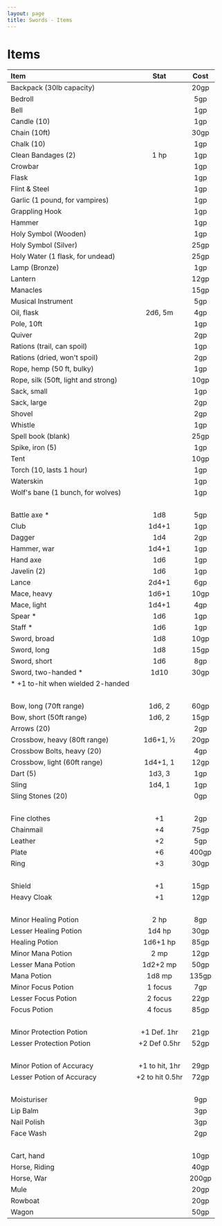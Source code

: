 ```yaml
---
layout: page
title: Swords - Items
---
```


# Items

|  Item                               |       Stat      |  Cost  |
|:------------------------------------|:---------------:|:------:|
| Backpack (30lb capacity)            |      &nbsp;     |  20gp  |
| Bedroll                             |      &nbsp;     |  5gp   |
| Bell                                |      &nbsp;     |  1gp   |
| Candle (10)                         |      &nbsp;     |  1gp   |
| Chain (10ft)                        |      &nbsp;     |  30gp  |
| Chalk (10)                          |      &nbsp;     |  1gp   |
| Clean Bandages (2)                  |       1 hp      |  1gp   |
| Crowbar                             |      &nbsp;     |  1gp   |
| Flask                               |      &nbsp;     |  1gp   |
| Flint &amp; Steel                   |      &nbsp;     |  1gp   |
| Garlic (1 pound, for vampires)      |      &nbsp;     |  1gp   |
| Grappling Hook                      |      &nbsp;     |  1gp   |
| Hammer                              |      &nbsp;     |  1gp   |
| Holy Symbol (Wooden)                |      &nbsp;     |  1gp   |
| Holy Symbol (Silver)                |      &nbsp;     |  25gp  |
| Holy Water (1 flask, for undead)    |      &nbsp;     |  25gp  |
| Lamp (Bronze)                       |      &nbsp;     |  1gp   |
| Lantern                             |      &nbsp;     |  12gp  |
| Manacles                            |      &nbsp;     |  15gp  |
| Musical Instrument                  |      &nbsp;     |  5gp   |
| Oil, flask                          |     2d6, 5m     |  4gp   |
| Pole, 10ft                          |      &nbsp;     |  1gp   |
| Quiver                              |      &nbsp;     |  2gp   |
| Rations (trail, can spoil)          |      &nbsp;     |  1gp   |
| Rations (dried, won't spoil)        |      &nbsp;     |  2gp   |
| Rope, hemp (50 ft, bulky)           |      &nbsp;     |  1gp   |
| Rope, silk (50ft, light and strong) |      &nbsp;     |  10gp  |
| Sack, small                         |      &nbsp;     |  1gp   |
| Sack, large                         |      &nbsp;     |  2gp   |
| Shovel                              |      &nbsp;     |  2gp   |
| Whistle                             |      &nbsp;     |  1gp   |
| Spell book (blank)                  |      &nbsp;     |  25gp  |
| Spike, iron (5)                     |      &nbsp;     |  1gp   |
| Tent                                |      &nbsp;     |  10gp  |
| Torch (10, lasts 1 hour)            |      &nbsp;     |  1gp   |
| Waterskin                           |      &nbsp;     |  1gp   |
| Wolf's bane (1 bunch, for wolves)   |      &nbsp;     |  1gp   |
| &nbsp;                              |      &nbsp;     | &nbsp; |
| Battle axe *                        |       1d8       |  5gp   |
| Club                                |      1d4+1      |  1gp   |
| Dagger                              |       1d4       |  2gp   |
| Hammer, war                         |      1d4+1      |  1gp   |
| Hand axe                            |       1d6       |  1gp   |
| Javelin (2)                         |       1d6       |  1gp   |
| Lance                               |      2d4+1      |  6gp   |
| Mace, heavy                         |      1d6+1      |  10gp  |
| Mace, light                         |      1d4+1      |  4gp   |
| Spear *                             |       1d6       |  1gp   |
| Staff *                             |       1d6       |  1gp   |
| Sword, broad                        |       1d8       |  10gp  |
| Sword, long                         |       1d8       |  15gp  |
| Sword, short                        |       1d6       |  8gp   |
| Sword, two-handed *                 |       1d10      |  30gp  |
| * +1 to-hit when wielded 2-handed   |      &nbsp;     | &nbsp; |
| &nbsp;                              |      &nbsp;     | &nbsp; |
| Bow, long (70ft range)              |      1d6, 2     |  60gp  |
| Bow, short (50ft range)             |      1d6, 2     |  15gp  |
| Arrows (20)                         |      &nbsp;     |  2gp   |
| Crossbow, heavy (80ft range)        |    1d6+1, ½    |  20gp  |
| Crossbow Bolts, heavy (20)          |      &nbsp;     |  4gp   |
| Crossbow, light (60ft range)        |     1d4+1, 1    |  12gp  |
| Dart (5)                            |      1d3, 3     |  1gp   |
| Sling                               |      1d4, 1     |  1gp   |
| Sling Stones (20)                   |      &nbsp;     |  0gp   |
| &nbsp;                              |      &nbsp;     | &nbsp; |
| Fine clothes                        |        +1       |  2gp   |
| Chainmail                           |        +4       |  75gp  |
| Leather                             |        +2       |  5gp   |
| Plate                               |        +6       | 400gp  |
| Ring                                |        +3       |  30gp  |
| &nbsp;                              |      &nbsp;     | &nbsp; |
| Shield                              |        +1       |  15gp  |
| Heavy Cloak                         |        +1       |  12gp  |
| &nbsp;                              |      &nbsp;     | &nbsp; |
| Minor Healing Potion                |       2 hp      |  8gp   |
| Lesser Healing Potion               |      1d4 hp     |  30gp  |
| Healing Potion                      |     1d6+1 hp    |  85gp  |
| Minor Mana Potion                   |       2 mp      |  12gp  |
| Lesser Mana Potion                  |     1d2+2 mp    |  50gp  |
| Mana Potion                         |      1d8 mp     | 135gp  |
| Minor Focus Potion                  |     1 focus     |  7gp   |
| Lesser Focus Potion                 |     2 focus     |  22gp  |
| Focus Potion                        |     4 focus     |  85gp  |
| &nbsp;                              |      &nbsp;     | &nbsp; |
| Minor Protection Potion             |   +1 Def. 1hr   |  21gp  |
| Lesser Protection Potion            |   +2 Def 0.5hr  |  52gp  |
| &nbsp;                              |      &nbsp;     | &nbsp; |
| Minor Potion of Accuracy            |  +1 to hit, 1hr |  29gp  |
| Lesser Potion of Accuracy           | +2 to hit 0.5hr |  72gp  |
| &nbsp;                              |      &nbsp;     | &nbsp; |
| Moisturiser                         |      &nbsp;     |  9gp   |
| Lip Balm                            |      &nbsp;     |  3gp   |
| Nail Polish                         |      &nbsp;     |  3gp   |
| Face Wash                           |      &nbsp;     |  2gp   |
| &nbsp;                              |      &nbsp;     | &nbsp; |
| Cart, hand                          |      &nbsp;     |  10gp  |
| Horse, Riding                       |      &nbsp;     |  40gp  |
| Horse, War                          |      &nbsp;     | 200gp  |
| Mule                                |      &nbsp;     |  20gp  |
| Rowboat                             |      &nbsp;     |  20gp  |
| Wagon                               |      &nbsp;     |  50gp  |
